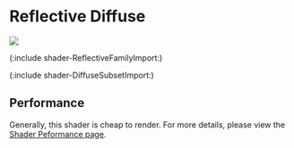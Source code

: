 Reflective Diffuse
==================



![](http://docwiki.hq.unity3d.com/uploads/Main/Shaders./Shader-ReflDiffuse.png)  

(:include shader-ReflectiveFamilyImport:)

(:include shader-DiffuseSubsetImport:)

Performance
-----------


Generally, this shader is cheap to render.  For more details, please view the [Shader Peformance page](shader-Performance.md).
